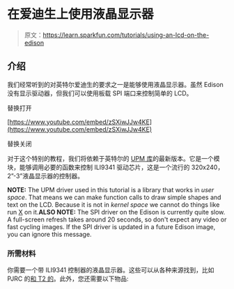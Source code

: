 # 在爱迪生上使用液晶显示器

> 原文：<https://learn.sparkfun.com/tutorials/using-an-lcd-on-the-edison>

## 介绍

我们经常听到的对英特尔爱迪生的要求之一是能够使用液晶显示器。虽然 Edison 没有显示驱动器，但我们可以使用板载 SPI 端口来控制简单的 LCD。

替换打开

[https://www.youtube.com/embed/zSXiwJJw4KE](https://www.youtube.com/embed/zSXiwJJw4KE)

替换关闭

对于这个特别的教程，我们将依赖于英特尔的 [UPM 库](https://github.com/intel-iot-devkit/upm)的最新版本。它是一个模块，能够调用必要的函数来控制 ILI9341 驱动芯片，这是一个流行的 320x240，2”-3”液晶显示器的控制器。

**NOTE:** The UPM driver used in this tutorial is a library that works in *user space*. That means we can make function calls to draw simple shapes and text on the LCD. Because it is not in *kernel space* we cannot do things like run [X](https://en.wikipedia.org/wiki/X_Window_System) on it.**ALSO NOTE:** The SPI driver on the Edison is currently quite slow. A full-screen refresh takes around 20 seconds, so don't expect any video or fast cycling images. If the SPI driver is updated in a future Edison image, you can ignore this message.

### 所需材料

你需要一个带 ILI9341 控制器的液晶显示器。这些可以从各种来源找到，比如 PJRC 的[和 T2 的](https://www.pjrc.com/store/display_ili9341.html)。此外，您还需要以下物品: